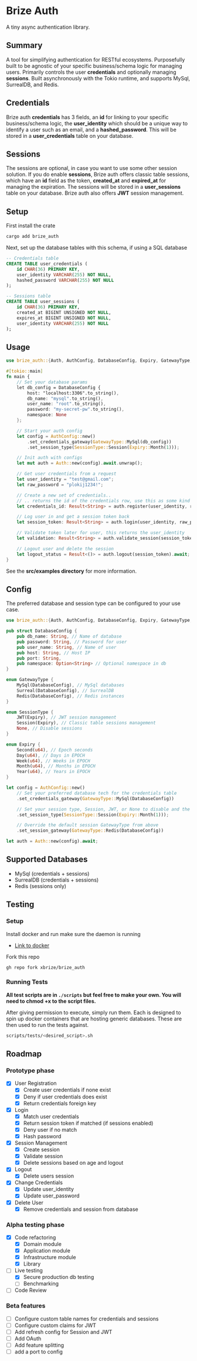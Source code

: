 # Brize Auth

A tiny async authentication library.

## Summary

A tool for simplifying authentication for RESTful ecosystems. Purposefully built to be agnostic of your specific business/schema logic for managing users. Primarily controls the user **credentials** and optionally managing **sessions**. Built asynchronously with the Tokio runtime, and supports MySql, SurrealDB, and Redis.

## Credentials

Brize auth **credentials** has 3 fields, an **id** for linking to your specific business/schema logic, the **user_identity** which should be a unique way to identify a user such as an email, and a **hashed_password**. This will be stored in a **user_credentials** table on your database.

## Sessions

The sessions are optional, in case you want to use some other session solution. If you do enable **sessions**, Brize auth offers classic table sessions, which have an **id** field as the token, **created_at** and **expired_at** for managing the expiration. The sessions will be stored in a **user_sessions** table on your database. Brize auth also offers **JWT** session management.

## Setup

First install the crate

```bash
cargo add brize_auth
```

Next, set up the database tables with this schema, if using a SQL database

```sql
-- Credentials table
CREATE TABLE user_credentials (
    id CHAR(36) PRIMARY KEY,
    user_identity VARCHAR(255) NOT NULL,
    hashed_password VARCHAR(255) NOT NULL
);

-- Sessions table
CREATE TABLE user_sessions (
    id CHAR(36) PRIMARY KEY,
    created_at BIGINT UNSIGNED NOT NULL,
    expires_at BIGINT UNSIGNED NOT NULL,
    user_identity VARCHAR(255) NOT NULL
);
```

## Usage

```rust
use brize_auth::{Auth, AuthConfig, DatabaseConfig, Expiry, GatewayType, SessionType};

#[tokio::main]
fn main {
    // Set your database params
    let db_config = DatabaseConfig {
        host: "localhost:3306".to_string(),
        db_name: "mysql".to_string(),
        user_name: "root".to_string(),
        password: "my-secret-pw".to_string(),
        namespace: None
    };

    // Start your auth config
    let config = AuthConfig::new()
        .set_credentials_gateway(GatewayType::MySql(db_config))
        .set_session_type(SessionType::Session(Expiry::Month(1)));

    // Init auth with configs
    let mut auth = Auth::new(config).await.unwrap();

    // Get user credentials from a request
    let user_identity = "test@gmail.com";
    let raw_password = "plokij1234!";

    // Create a new set of credentials..
    // .. returns the id of the credentials row, use this as some kind of reference key on YOUR user table
    let credentials_id: Result<String> = auth.register(user_identity, raw_password).await;

    // Log user in and get a session token back
    let session_token: Result<String> = auth.login(user_identity, raw_password).await;

    // Validate token later for user, this returns the user_identity
    let validation: Result<String> = auth.validate_session(session_token).await;

    // Logout user and delete the session
    let logout_status = Result<()> = auth.logout(session_token).await;
}
```

See the **src/examples directory** for more information.

## Config

The preferred database and session type can be configured to your use case.

```rust
use brize_auth::{Auth, AuthConfig, DatabaseConfig, Expiry, GatewayType, SessionType};

pub struct DatabaseConfig {
    pub db_name: String, // Name of database
    pub password: String, // Password for user
    pub user_name: String, // Name of user
    pub host: String, // Host IP
    pub port: String,
    pub namespace: Option<String> // Optional namespace in db
}

enum GatewayType {
    MySql(DatabaseConfig), // MySql databases
    Surreal(DatabaseConfig), // SurrealDB
    Redis(DatabaseConfig), // Redis instances
}

enum SessionType {
    JWT(Expiry), // JWT session management
    Session(Expiry), // Classic table sessions management
    None, // Disable sessions
}

enum Expiry {
    Second(u64), // Epoch seconds
    Day(u64), // Days in EPOCH
    Week(u64), // Weeks in EPOCH
    Month(u64), // Months in EPOCH
    Year(u64), // Years in EPOCH
}

let config = AuthConfig::new()
    // Set your preferred database tech for the credentials table
    .set_credentials_gateway(GatewayType::MySql(DatabaseConfig))

    // Set your session type, Session, JWT, or None to disable and the duration
    .set_session_type(SessionType::Session(Expiry::Month(1)));

    // Override the default session GatewayType from above
    .set_session_gateway(GatewayType::Redis(DatabaseConfig))

let auth = Auth::new(config).await;
```

## Supported Databases

- MySql (credentials + sessions)
- SurrealDB (credentials + sessions)
- Redis (sessions only)

## Testing

### Setup

Install docker and run make sure the daemon is running

- [Link to docker](https://docs.docker.com/engine/install/)

Fork this repo

```cli
gh repo fork xbrize/brize_auth
```

### Running Tests

**All test scripts are in `./scripts` but feel free to make your own. You will need to chmod +x to the script files.**

After giving permission to execute, simply run them. Each is designed to spin up docker containers that are hosting generic databases. These are then used to run the tests against.

```bash
scripts/tests/<desired_script>.sh
```

## Roadmap

### Prototype phase

- [x] User Registration
  - [x] Create user credentials if none exist
  - [x] Deny if user credentials does exist
  - [x] Return credentials foreign key
- [x] Login
  - [x] Match user credentials
  - [x] Return session token if matched (if sessions enabled)
  - [x] Deny user if no match
  - [x] Hash password
- [x] Session Management
  - [x] Create session
  - [x] Validate session
  - [x] Delete sessions based on age and logout
- [x] Logout
  - [x] Delete users session
- [x] Change Credentials
  - [x] Update user_identity
  - [x] Update user_password
- [x] Delete User
  - [x] Remove credentials and session from database

### Alpha testing phase

- [x] Code refactoring
  - [x] Domain module
  - [x] Application module
  - [x] Infrastructure module
  - [x] Library
- [ ] Live testing
  - [x] Secure production db testing
  - [ ] Benchmarking
- [ ] Code Review

### Beta features

- [ ] Configure custom table names for credentials and sessions
- [ ] Configure custom claims for JWT
- [ ] Add refresh config for Session and JWT
- [ ] Add OAuth
- [ ] Add feature splitting
- [ ] add a port to config
